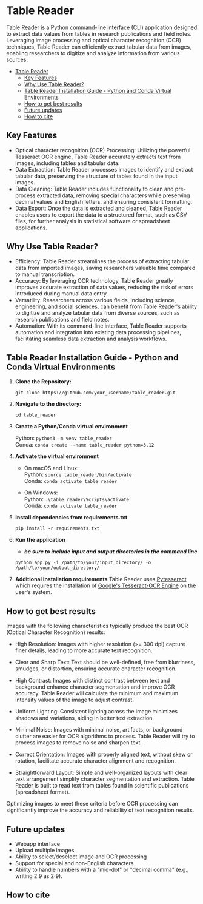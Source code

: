 # Table Reader

Table Reader is a Python command-line interface (CLI) application designed to extract data values from tables in research publications and field notes. Leveraging image processing and optical character recognition (OCR) techniques, Table Reader can efficiently extract tabular data from images, enabling researchers to digitize and analyze information from various sources.

- [Table Reader](#table-reader)
  - [Key Features](#key-features)
  - [Why Use Table Reader?](#why-use-table-reader)
  - [Table Reader Installation Guide - Python  and Conda Virtual Environments](#table-reader-installation-guide---python--and-conda-virtual-environments)
  - [How to get best results](#how-to-get-best-results)
  - [Future updates](#future-updates)
  - [How to cite](#how-to-cite)



## Key Features

- Optical character recognition (OCR) Processing: Utilizing the powerful Tesseract OCR engine, Table Reader accurately extracts text from images, including tables and tabular data.
- Data Extraction: Table Reader processes images to identify and extract tabular data, preserving the structure of tables found in the input images.
- Data Cleaning: Table Reader includes functionality to clean and pre-process extracted data, removing special characters while preserving decimal values and English letters, and ensuring consistent formatting.
- Data Export: Once the data is extracted and cleaned, Table Reader enables users to export the data to a structured format, such as CSV files, for further analysis in statistical software or spreadsheet applications.

## Why Use Table Reader?

- Efficiency: Table Reader streamlines the process of extracting tabular data from imported images, saving researchers valuable time compared to manual transcription.
- Accuracy: By leveraging OCR technology, Table Reader greatly improves accurate extraction of data values, reducing the risk of errors introduced during manual data entry.
- Versatility: Researchers across various fields, including science, engineering, and social sciences, can benefit from Table Reader's ability to digitize and analyze tabular data from diverse sources, such as research publications and field notes.
- Automation: With its command-line interface, Table Reader supports automation and integration into existing data processing pipelines, facilitating seamless data extraction and analysis workflows.

## Table Reader Installation Guide - Python  and Conda Virtual Environments

1. **Clone the Repository:**

   ```git clone https://github.com/your_username/table_reader.git```

2. **Navigate to the directory:**

   ```cd table_reader```

3. **Create a Python/Conda virtual environment**

   Python: ```python3 -m venv table_reader``` \
   Conda: ```conda create --name table_reader python=3.12```

4. **Activate the virtual environment**
   - On macOS and Linux: \
     Python: ```source table_reader/bin/activate``` \
     Conda: ```conda activate table_reader```

   - On Windows: \
     Python: ```.\table_reader\Scripts\activate``` \
     Conda: ```conda activate table_reader```

5. **Install dependencies from requirements.txt**

   ```pip install -r requirements.txt```

6. **Run the application**
    - ***be sure to include input and output directories in the command line***

    ```python app.py -i /path/to/your/input_directory/ -o /path/to/your/output_directory/```

7. **Additional installation requirements**
   Table Reader uses [Pytesseract](https://pypi.org/project/pytesseract/) which requires the installation of [Google's Tesseract-OCR Engine](https://tesseract-ocr.github.io/tessdoc/Installation.html) on the user's system.

## How to get best results

Images with the following characteristics typically produce the best OCR (Optical Character Recognition) results:

- High Resolution: Images with higher resolution (>= 300 dpi) capture finer details, leading to more accurate text recognition.

- Clear and Sharp Text: Text should be well-defined, free from blurriness, smudges, or distortion, ensuring accurate character recognition.

- High Contrast: Images with distinct contrast between text and background enhance character segmentation and improve OCR accuracy. Table Reader will calculate the minimum and maximum intensity values of the image to adjust contrast.

- Uniform Lighting: Consistent lighting across the image minimizes shadows and variations, aiding in better text extraction.

- Minimal Noise: Images with minimal noise, artifacts, or background clutter are easier for OCR algorithms to process. Table Reader will try to process images to remove noise and sharpen text.

- Correct Orientation: Images with properly aligned text, without skew or rotation, facilitate accurate character alignment and recognition.

- Straightforward Layout: Simple and well-organized layouts with clear text arrangement simplify character segmentation and extraction. Table Reader is built to read text from tables found in scientific publications (spreadsheet format).

Optimizing images to meet these criteria before OCR processing can significantly improve the accuracy and reliability of text recognition results.

## Future updates

- Webapp interface
- Upload multiple images
- Ability to select/deselect image and OCR processing
- Support for special and non-English characters
- Ability to handle numbers with a "mid-dot" or "decimal comma" (e.g., writing 2.9 as 2·9).

## How to cite
